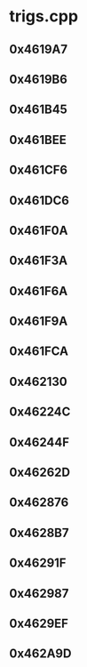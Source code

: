 # trigs.cpp

## 0x4619A7

## 0x4619B6

## 0x461B45

## 0x461BEE

## 0x461CF6

## 0x461DC6

## 0x461F0A

## 0x461F3A

## 0x461F6A

## 0x461F9A

## 0x461FCA

## 0x462130

## 0x46224C

## 0x46244F

## 0x46262D

## 0x462876

## 0x4628B7

## 0x46291F

## 0x462987

## 0x4629EF

## 0x462A9D

